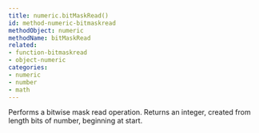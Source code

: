 ```yaml
---
title: numeric.bitMaskRead()
id: method-numeric-bitmaskread
methodObject: numeric
methodName: bitMaskRead
related:
- function-bitmaskread
- object-numeric
categories:
- numeric
- number
- math
---
```


Performs a bitwise mask read operation.
Returns an integer, created from length bits of number,
beginning at start.

